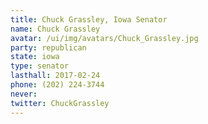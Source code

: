 ```yaml
---
title: Chuck Grassley, Iowa Senator
name: Chuck Grassley
avatar: /ui/img/avatars/Chuck_Grassley.jpg
party: republican
state: iowa
type: senator
lasthall: 2017-02-24
phone: (202) 224-3744
never: 
twitter: ChuckGrassley
---
```

